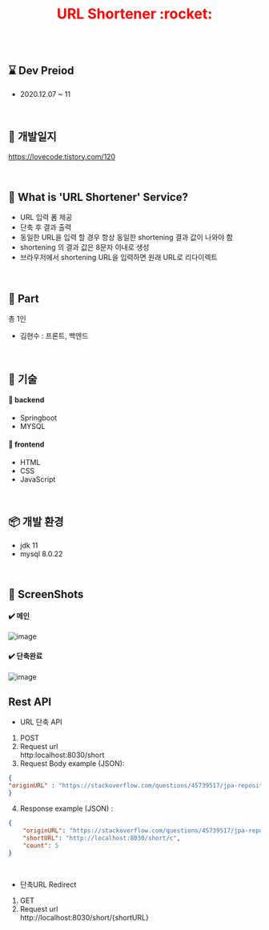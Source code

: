 <h1 align="center" style="color:red"> URL Shortener :rocket: </h1>

</br></br>

## :hourglass: Dev Preiod 
- 2020.12.07 ~ 11

</br>

## :orange_book: 개발일지
https://lovecode.tistory.com/120

</br>

## 🧐 What is 'URL Shortener' Service? 
- URL 입력 폼 제공
- 단축 후 결과 출력
- 동일한 URL을 입력 할 경우 항상 동일한 shortening 결과 값이 나와야 함
- shortening 의 결과 값은 8문자 이내로 생성
- 브라우저에서 shortening URL을 입력하면 원래 URL로 리다이렉트

</br>

## 👨‍ Part
총 1인
-  김현수 : 프론트, 백엔드 


</br>

## :closed_book: 기술

#### :orange_book: backend
- Springboot
- MYSQL 

#### :orange_book: frontend
- HTML
- CSS
- JavaScript

</br>

## :package: 개발 환경
- jdk 11
- mysql 8.0.22

</br>

## 📸 ScreenShots
#### :heavy_check_mark: 메인
<p align="center">

![image](https://user-images.githubusercontent.com/46397442/102028558-3378d600-3dee-11eb-8e19-ecfded171d36.png)

</p>

#### :heavy_check_mark: 단축완료
<p align="center">

![image](https://user-images.githubusercontent.com/46397442/102028569-425f8880-3dee-11eb-81a5-74c65f04d6d7.png)

</p>

## Rest API

- URL 단축 API 
1) POST 
2) Request url  
http:localhost:8030/short
3) Request Body example (JSON):
```json
{ 
"originURL" : "https://stackoverflow.com/questions/45739517/jpa-repository-lob-column"
}
```
4) Response example (JSON) :
```json
{
    "originURL": "https://stackoverflow.com/questions/45739517/jpa-repository-lob-column",
    "shortURL": "http://localhost:8030/short/c",
    "count": 5
}
```

</br>

- 단축URL Redirect

1) GET 
2) Request url  
http://localhost:8030/short/{shortURL}

